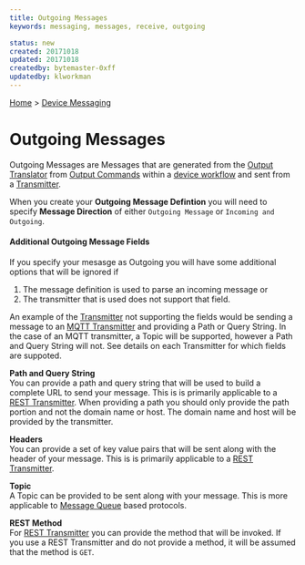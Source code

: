 ```yaml
---
title: Outgoing Messages
keywords: messaging, messages, receive, outgoing

status: new
created: 20171018
updated: 20171018
createdby: bytemaster-0xff
updatedby: klworkman
---
```

[Home](Index.md) > [Device Messaging](../Index.md)

# Outgoing Messages

Outgoing Messages are Messages that are generated from the [Output Translator](../PipelineModules/OutputTranslator.md) 
from [Output Commands](../Workflows/OutputCommands.md) within a [device workflow](../Workflows/Index.md) and sent from 
a [Transmitter](../PipelineModules/Transmitter.md).

When you create your **Outgoing Message Defintion** you will need to specify **Message Direction** of either `Outgoing Message` or `Incoming and Outgoing`.

#### Additional Outgoing Message Fields 

If you specify your mesasge as Outgoing you will have some additional options that will be ignored if 
  1. The message definition is used to parse an incoming message or 
  2. The transmitter that is used does not support that field.

An example of the [Transmitter](../PipelineModules/Transmitter.md) not supporting the fields would be sending a message to an [MQTT Transmitter](../PipelineModules/Transmitters/MQTTClient.md) 
and providing a Path or Query String.  In the case of an MQTT transmitter, a Topic will be supported, however a Path and Query String will not.  See details on each Transmitter
for which fields are suppoted.

**Path and Query String**  
You can provide a path and query string that will be used to build a complete URL to send your message.  This is is primarily applicable to a [REST Transmitter](../PipelineModules/Transmitters/Rest.md).
When providing a path you should only provide the path portion and not the domain name or host.  The domain name and host will be provided by the transmitter.

**Headers**  
You can provide a set of key value pairs that will be sent along with the header of your message.  This is is primarily applicable to a [REST Transmitter](../PipelineModules/Transmitters/Rest.md).

**Topic**  
A Topic can be provided to be sent along with your message.  This is more applicable to [Message Queue](https://en.wikipedia.org/wiki/Message_queue) based protocols.

**REST Method**  
For [REST Transmitter](../PipelineModules/Transmitters/Rest.md) you can provide the method that will be invoked.  If you use a REST Transmitter and do not provide a method, it will be assumed that the method is `GET`.


